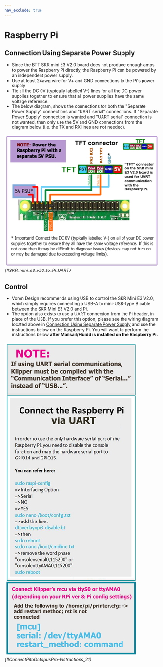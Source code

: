 ```yaml
---
nav_exclude: true
---
```

# Raspberry Pi

## Connection Using Separate Power Supply
* Since the BTT SKR mini E3 V2.0 board does not produce enough amps to power the Raspberry Pi directly, the Raspberry Pi can be powered by an independent power supply.
* Use at least 24awg wire for V+ and GND connections to the Pi's power supply
* Tie all the DC 0V (typically labelled V-) lines for all the DC power supplies together to ensure that all power supplies have the same voltage reference.
* The below diagram, shows the connections for both the "Separate Power Supply" connections and "UART serial" connections.  If "Separate Power Supply" connection is wanted and "UART serial" connection is not wanted, then only use the 5V and GND connections from the diagram below (i.e. the TX and RX lines are not needed).

###### ![](./images/SKR_mini_e3_v2.0_to_Pi_UART.png) {#SKR_mini_e3_v20_to_Pi_UART}

## Control

* Voron Design recommends using USB to control the SKR Mini E3 V2.0, which simply requires connecting a USB-A to mini-USB-type B cable between the SKR Mini E3 V2.0 and Pi.
* The option also exists to use a UART connection from the Pi header, in place of the USB.  If you prefer this option, please see the wiring diagram located above in [Connection Using Separate Power Supply](#connection-using-separate-power-supply) and use the instructions below on the Raspberry Pi.  You will want to perform the instructions below **after Mailsail/Fluidd is installed on the Raspberry Pi.**

###### ![](./images/ConnectPitoMCU-Instructions.png) {#ConnectPitoOctopusPro-Instructions_21}